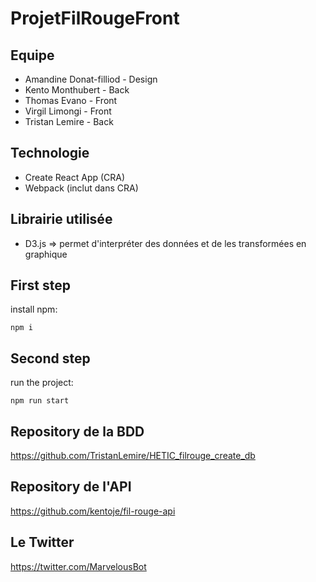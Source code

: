 # ProjetFilRougeFront

## Equipe

- Amandine Donat-filliod - Design
- Kento Monthubert - Back
- Thomas Evano - Front
- Virgil Limongi - Front
- Tristan Lemire - Back

## Technologie

- Create React App (CRA)
- Webpack (inclut dans CRA)

## Librairie utilisée

- D3.js => permet d'interpréter des données et de les transformées en graphique

## First step

install npm:
```
npm i
```
## Second step

run the project:
```
npm run start
```
## Repository de la BDD

https://github.com/TristanLemire/HETIC_filrouge_create_db

## Repository de l'API

https://github.com/kentoje/fil-rouge-api

## Le Twitter

https://twitter.com/MarvelousBot
